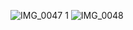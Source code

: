 ![IMG_0047 1](https://github.com/user-attachments/assets/d08dec8e-f572-4914-9386-da760c2def61)
![IMG_0048](https://github.com/user-attachments/assets/c1be9958-ebc1-4890-b312-00427f108760)
